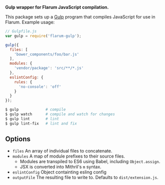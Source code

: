 **Gulp wrapper for Flarum JavaScript compilation.**

This package sets up a [Gulp](http://gulpjs.com/) program that compiles JavaScript for use in Flarum. Example usage:

```js
// Gulpfile.js
var gulp = require('flarum-gulp');

gulp({
  files: [
    'bower_components/foo/bar.js'
  ],
  modules: {
    'vendor/package': 'src/**/*.js'
  },
  eslintConfig: {
    rules: {
      'no-console': 'off'
    }
  }
});
```

```bash
$ gulp            # compile
$ gulp watch      # compile and watch for changes
$ gulp lint       # lint
$ gulp lint-fix   # lint and fix
```

## Options

* `files` An array of individual files to concatenate.
* `modules` A map of module prefixes to their source files.
    * Modules are transpiled to ES6 using Babel, including `Object.assign`.
    * JSX is converted into Mithril's `m` syntax.
* `eslintConfig` Object containting esling config
* `outputFile` The resulting file to write to. Defaults to `dist/extension.js`.
